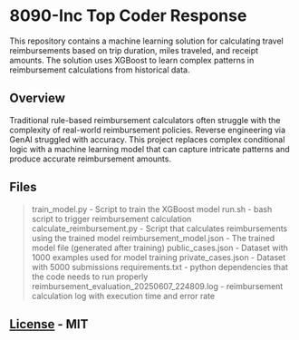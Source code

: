 # 8090-Inc Top Coder Response

This repository contains a machine learning solution for calculating travel reimbursements based on trip duration, miles traveled, and receipt amounts. The solution uses XGBoost to learn complex patterns in reimbursement calculations from historical data.

## Overview
Traditional rule-based reimbursement calculators often struggle with the complexity of real-world reimbursement policies. Reverse engineering via GenAI struggled with accuracy. This project replaces complex conditional logic with a machine learning model that can capture intricate patterns and produce accurate reimbursement amounts.


## Files
> train_model.py - Script to train the XGBoost model
> run.sh - bash script to trigger reimbursement calculation 
> calculate_reimbursement.py -  Script that calculates reimbursements using the trained model
> reimbursement_model.json - The trained model file (generated after training)
> public_cases.json - Dataset with 1000 examples used for model training
> private_cases.json - Dataset with 5000 submissions
> requirements.txt - python dependencies that the code needs to run properly
> reimbursement_evaluation_20250607_224809.log - reimbursement calculation log with execution time and error rate

## [License](LICENSE.md) - MIT
